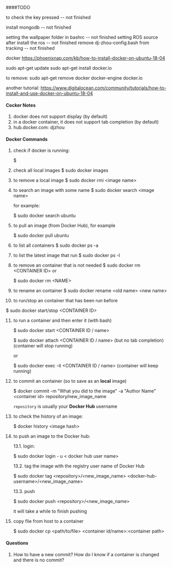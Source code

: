 
####TODO

to check the key pressed  -- not finished

install mongodb  -- not finished

setting the wallpaper folder in bashrc  -- not finished
setting ROS source after install the ros  -- not finished
remove dj-zhou-config.bash from tracking  -- not finished


docker
https://phoenixnap.com/kb/how-to-install-docker-on-ubuntu-18-04

sudo apt-get update
sudo apt-get install docker.io

to remove: sudo apt-get remove docker docker-engine docker.io

another tutorial: 
https://www.digitalocean.com/community/tutorials/how-to-install-and-use-docker-on-ubuntu-18-04

####  Cocker Notes

1. docker does not support display (by default)
2. in a docker container, it does not support tab completion (by default)
3. hub.docker.com: djzhou 

#### Docker Commands

1. check if docker is running:
   
   $ 
   
2. check all local images
   $ sudo docker images

3. to remove a local image
   $ sudo docker rmi \<image name\>

4. to search an image with some name
   $ sudo docker search \<image name\>

   for example:

   $ sudo docker search ubuntu

5. to pull an image (from Docker Hub), for example

   $ sudo docker pull ubuntu

6. to list all containers 
   $ sudo docker ps -a 

7. to list the latest image that run
   $ sudo docker ps -l

8. to remove an container that is not needed
   $ sudo docker rm \<CONTAINER ID\> 
   or

   $ sudo docker rm \<NAME\>

9. to rename an container
    $ sudo docker rename \<old name\> \<new name\>

10. to run/stop an container that has been run before

   $ sudo docker start/stop \<CONTAINER ID\>

11. to run a container and then enter it (with bash)

     $ sudo docker start \<CONTAINER ID / name\>

     $ sudo docker attach \<CONTAINER ID / name\> (but no tab completion) (container will stop running)

     or

     $ sudo docker exec -it \<CONTAINER ID / name\> (container will keep running)

12. to commit an container (so to save as an **local** image)

      $ docker commit -m "What you did to the image" -a "Author Name" \<container id\> repository/new_image_name

     `repository` is usually your **Docker Hub** username

13. to check the history of an image:

     $ docker history \<image hash>

14. to push an image to the Docker hub:

     13.1. login:

     $ sudo docker login - u < docker hub user name>

     13.2. tag the image with the registry user name of Docker Hub

     $ sudo docker tag \<repository>/\<new_image_name> \<docker-hub-username>/\<new_image_name>

     13.3. push

     $ sudo docker push \<repository>/\<new_image_name>

     it will take a while to finish pushing

15. copy file from host to a container

     $ sudo docker cp \<path/to/file> \<container id/name>:\<container path>

#### Questions

1. How to have a new commit? How do I know if a container is changed and there is no commit?








